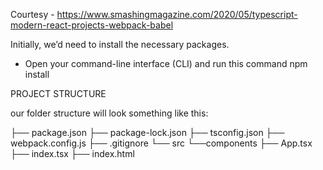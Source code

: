 Courtesy - https://www.smashingmagazine.com/2020/05/typescript-modern-react-projects-webpack-babel

Initially, we’d need to install the necessary packages.

- Open your command-line interface (CLI) and run this command npm install

PROJECT STRUCTURE

our folder structure will look something like this:

├── package.json
├── package-lock.json
├── tsconfig.json
├── webpack.config.js
├── .gitignore
└── src
└──components
├── App.tsx
├── index.tsx
├── index.html
